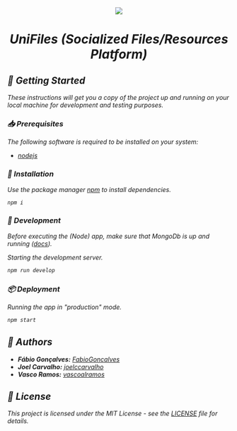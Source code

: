 <div align="center">
   <img src="https://freeiconshop.com/wp-content/uploads/edd/zip-flat.png">
   
   <h1><i>UniFiles (Socialized Files/Resources Platform)</i<</h1>
</div> 

## :rocket: Getting Started

These instructions will get you a copy of the project up and running on your local machine for development and testing purposes.

### :inbox_tray: Prerequisites

The following software is required to be installed on your system:

-   [nodejs](https://nodejs.org/en/download/)

### :wrench: Installation

Use the package manager [npm](https://www.npmjs.com/) to install dependencies.

```bash
npm i
```

### :hammer: Development

Before executing the (Node) app, make sure that MongoDb is up and running ([docs](https://docs.mongodb.com/manual/installation/)).

Starting the development server.

```bash
npm run develop
```

### :package: Deployment

Running the app in "production" mode.

```bash
npm start
```

## :handshake: Authors

-   **Fábio Gonçalves:** [FabioGoncalves](https://github.com/FabioGoncalves)
-   **Joel Carvalho:** [joelccarvalho](https://github.com/joelccarvalho)
-   **Vasco Ramos:** [vascoalramos](https://vascoalramos.me)

## :memo: License

This project is licensed under the MIT License - see the [LICENSE](LICENSE) file for details.
